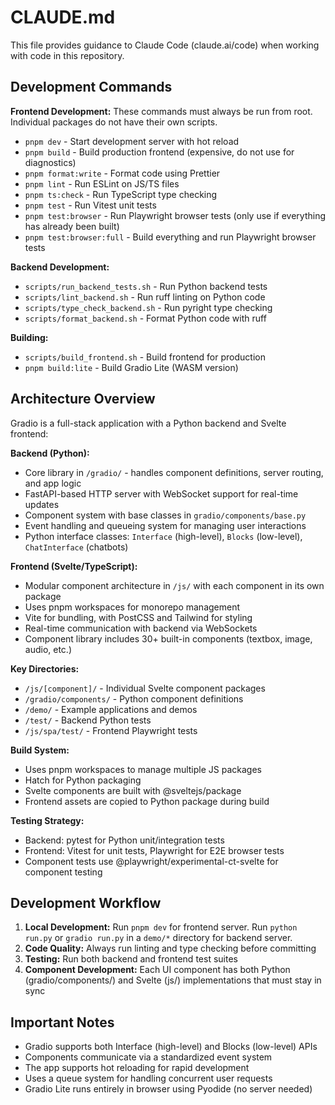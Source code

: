 # CLAUDE.md

This file provides guidance to Claude Code (claude.ai/code) when working with code in this repository.

## Development Commands

**Frontend Development:**
These commands must always be run from root. Individual packages do not have their own scripts.

- `pnpm dev` - Start development server with hot reload
- `pnpm build` - Build production frontend (expensive, do not use for diagnostics)
- `pnpm format:write` - Format code using Prettier
- `pnpm lint` - Run ESLint on JS/TS files
- `pnpm ts:check` - Run TypeScript type checking
- `pnpm test` - Run Vitest unit tests
- `pnpm test:browser` - Run Playwright browser tests (only use if everything has already been built)
- `pnpm test:browser:full` - Build everything and run Playwright browser tests

**Backend Development:**
- `scripts/run_backend_tests.sh` - Run Python backend tests
- `scripts/lint_backend.sh` - Run ruff linting on Python code
- `scripts/type_check_backend.sh` - Run pyright type checking
- `scripts/format_backend.sh` - Format Python code with ruff

**Building:**
- `scripts/build_frontend.sh` - Build frontend for production
- `pnpm build:lite` - Build Gradio Lite (WASM version)

## Architecture Overview

Gradio is a full-stack application with a Python backend and Svelte frontend:

**Backend (Python):**
- Core library in `/gradio/` - handles component definitions, server routing, and app logic
- FastAPI-based HTTP server with WebSocket support for real-time updates
- Component system with base classes in `gradio/components/base.py`
- Event handling and queueing system for managing user interactions
- Python interface classes: `Interface` (high-level), `Blocks` (low-level), `ChatInterface` (chatbots)

**Frontend (Svelte/TypeScript):**
- Modular component architecture in `/js/` with each component in its own package
- Uses pnpm workspaces for monorepo management
- Vite for bundling, with PostCSS and Tailwind for styling
- Real-time communication with backend via WebSockets
- Component library includes 30+ built-in components (textbox, image, audio, etc.)

**Key Directories:**
- `/js/[component]/` - Individual Svelte component packages
- `/gradio/components/` - Python component definitions
- `/demo/` - Example applications and demos
- `/test/` - Backend Python tests
- `/js/spa/test/` - Frontend Playwright tests

**Build System:**
- Uses pnpm workspaces to manage multiple JS packages
- Hatch for Python packaging
- Svelte components are built with @sveltejs/package
- Frontend assets are copied to Python package during build

**Testing Strategy:**
- Backend: pytest for Python unit/integration tests
- Frontend: Vitest for unit tests, Playwright for E2E browser tests
- Component tests use @playwright/experimental-ct-svelte for component testing

## Development Workflow

1. **Local Development:** Run `pnpm dev` for frontend server. Run `python run.py` or `gradio run.py` in a `demo/*` directory for backend server.
2. **Code Quality:** Always run linting and type checking before committing
3. **Testing:** Run both backend and frontend test suites
4. **Component Development:** Each UI component has both Python (gradio/components/) and Svelte (js/) implementations that must stay in sync

## Important Notes

- Gradio supports both Interface (high-level) and Blocks (low-level) APIs
- Components communicate via a standardized event system
- The app supports hot reloading for rapid development
- Uses a queue system for handling concurrent user requests
- Gradio Lite runs entirely in browser using Pyodide (no server needed)